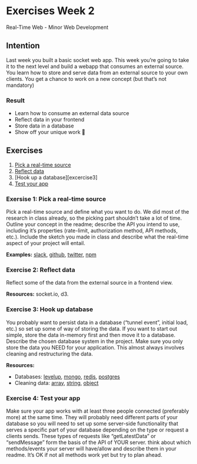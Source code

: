 # Exercises Week 2
Real-Time Web - Minor Web Development 

## Intention

Last week you built a basic socket web app. This week you’re going to take it to the next level and build a webapp that consumes an external source. You learn how to store and serve data from an external source to your own clients. You get a chance to work on a new concept (but that’s not mandatory)

### Result
* Learn how to consume an external data source 
* Reflect data in your frontend
* Store data in a database
* Show off your unique work 🤩



## Exercises
1. [Pick a real-time source][exercise1]
2. [Reflect data][exercise2]
3. [Hook up a database][excercise3]
4. [Test your app][exercise4]

### Exersise 1: Pick a real-time source

Pick a real-time source and define what you want to do. We did most of the research in class already, so the picking part shouldn’t take a lot of time. Outline your concept in the readme; describe the API you intend to use, including it’s properties (rate-limit, authorization method, API methods, etc.). Include the sketch you made in class and describe what the real-time aspect of your project will entail.

**Examples:** [slack], [github], [twitter], [npm] 


### Exercise 2: Reflect data
Reflect some of the data from the external source in a frontend view.

**Resources:** socket.io, d3.

### Exercise 3: Hook up database
You probably want to persist data in a database (“tunnel event”, initial load, etc.) so set up some of way of storing the data. If you want to start out simple, store the data in-memory first and then move it to a database. Describe the chosen database system in the project. Make sure you only store the data you NEED for your application. This almost always involves cleaning and restructuring the data.

**Resources:** 
* Databases: [levelup], [mongo], [redis], [postgres]  
* Cleaning data: [array], [string], [object]

### Exercise 4: Test your app

Make sure your app works with at least three people connected (preferably more) at the same time. They will probably need different parts of your database so you will need to set up some server-side functionality that serves a specific part of your database depending on the type or request a clients sends. These types of requests like “getLatestData” or “sendMessage” form the basis of the API of YOUR server. think about which methods/events your server will have/allow and describe them in your readme. It’s OK if not all methods work yet but try to plan ahead.

[exercise1]:https://github.com/cmda-minor-web/real-time-web-1819/blob/master/week-2.md#exersise-1-pick-a-real-time-source
[exercise2]:https://github.com/cmda-minor-web/real-time-web-1819/blob/master/week-2.md#exercise-2-reflect-data
[exercise3]:https://github.com/cmda-minor-web/real-time-web-1819/blob/master/week-2.md#exercise-3-hook-up-database
[exercise4]:https://github.com/cmda-minor-web/real-time-web-1819/blob/master/week-2.md#exercise-4-test-your-app
[slack]:https://api.slack.com/rtm
[github]:https://developer.github.com/v3/
[twitter]:https://developer.twitter.com/en/docs
[npm]:https://github.com/npm/registry-follower-tutorial
[socket.io]:https://socket.io/
[d3]:https://d3js.org/
[levelup]:https://github.com/level/levelup
[mongo]:https://www.npmjs.com/package/mongodb
[redis]:https://github.com/NodeRedis/node_redis
[postgres]:https://github.com/brianc/node-postgres
[array]:https://developer.mozilla.org/en-US/docs/Web/JavaScript/Reference/Global_Objects/Array
[string]:https://developer.mozilla.org/en-US/docs/Web/JavaScript/Reference/Global_Objects/String/replace
[object]:https://developer.mozilla.org/en-US/docs/Web/JavaScript/Reference/Global_Objects/Object

